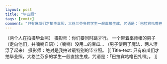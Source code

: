 ```yaml
---
layout: post
title: "毕业照"
tags: [comic]
comment: "只有麻瓜们才拍毕业照，大格兰芬多的学生一般直接生成，咒语是：「巴拉宾咕噜巴扎嘿」。"
---
```

（两个人在拍摄毕业照）
摄影师：你们要同时跳才行。
一个带着巫师帽的男子（走向他们，并喃喃自语）：（喃喃）没用…的麻瓜…
（男子使用了魔法，两人漂浮了起来）
摄影师：绝对是我拍过最特别的毕业照。
[[ Title-text: 只有麻瓜们才拍毕业照，大格兰芬多的学生一般直接生成，咒语是：「巴拉宾咕噜巴扎嘿」。 ]]